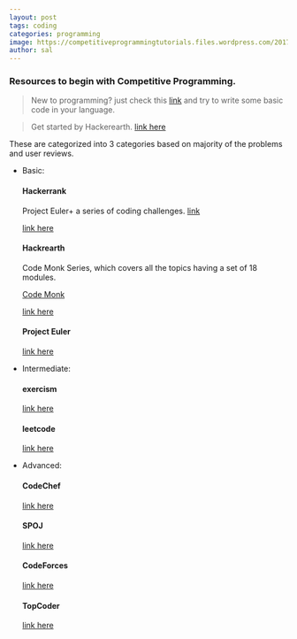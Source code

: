 ```yaml
---
layout: post
tags: coding
categories: programming
image: https://competitiveprogrammingtutorials.files.wordpress.com/2017/01/img1.jpg?w=700
author: sal
---
```


### Resources to begin with Competitive Programming.

> New to programming?  just check this [link](https://www.hackerearth.com/practice-onboarding/welcome-to-online-programming-1/) and try to write some basic code in your language. 

> Get started by Hackerearth. [link here](https://www.hackerearth.com/getstarted-competitive-programming/)

These are categorized into 3 categories based on majority of the problems and user reviews.

- Basic:
  #### Hackerrank

  Project Euler+ a series of coding challenges.
  [link](https://www.hackerrank.com/contests/projecteuler/challenges)
  

  [link here](https://www.hackerrank.com/)

  #### Hackrearth

  Code Monk Series, which covers all the topics having a set of 18 modules.
  
  [Code Monk](https://www.hackerearth.com/practice/codemonk/)
  
  [link here](https://www.hackerearth.com/challenges/)
  
  #### Project Euler
  
  [link here](https://projecteuler.net/about)

- Intermediate:
  #### exercism
  
  [link here](https://exercism.io/)

  #### leetcode

  [link here](https://leetcode.com/explore/)

- Advanced:
  #### CodeChef
  
  [link here](https://www.codechef.com/)

  #### SPOJ
  
  [link here](https://www.spoj.com/)

  #### CodeForces
  
  [link here](https://codeforces.com/)
  
  #### TopCoder

  [link here](https://www.topcoder.com/)

